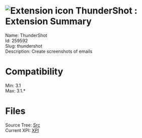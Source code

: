 # ![Extension icon](https://addons.thunderbird.net/static/img/addon-icons/default-64.png) ThunderShot : Extension Summary

Name: ThunderShot  
Id: 259592  
Slug: thundershot  
Description: Create screenshots of emails
  

# Compatibility
Min: 3.1  
Max: 3.1.*  

# Files

Source Tree: [Src](C:/Dev/Thunderbird/ThunderKdB/xall/xOther/259592-thundershot/src)  
Current XPI: [XPI](C:/Dev/Thunderbird/ThunderKdB/xall/xOther/259592-thundershot/xpi)  




